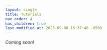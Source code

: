 ```yaml
---
layout: single
title: Tutorials
nav_order: 4
has_children: true
last_modified_at: 2023-09-08 16:37:48 -0500
---
```


*Coming soon!*

